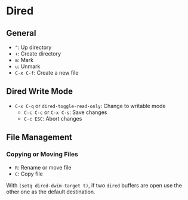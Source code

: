 # Dired

## General

* `^`: Up directory
* `+`: Create directory
* `m`: Mark
* `u`: Unmark
* `C-x C-f`: Create a new file

## Dired Write Mode

* `C-x C-q` or `dired-toggle-read-only`: Change to writable mode
	* `C-c C-c` or `C-x C-s`: Save changes
	* `C-c ESC`: Abort changes

## File Management

### Copying or Moving Files

- `R`: Rename or move file
- `C`: Copy file

With `(setq dired-dwim-target t)`, if two `dired` buffers are open use the other one as the default destination.
